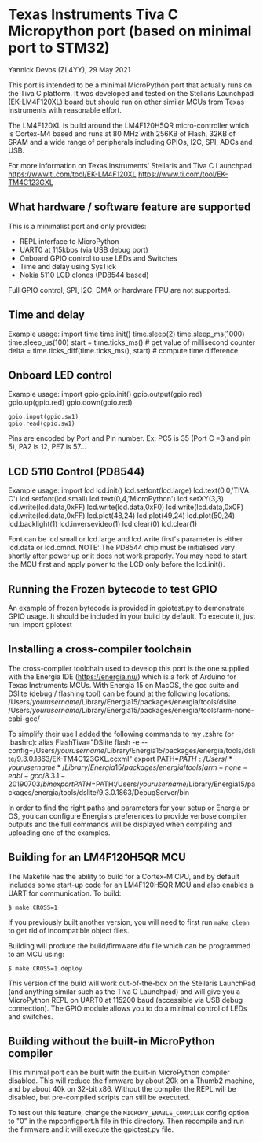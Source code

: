 # Texas Instruments Tiva C Micropython port (based on minimal port to STM32)

Yannick Devos (ZL4YY), 29 May 2021

This port is intended to be a minimal MicroPython port that actually runs on the Tiva C
platform. It was developed and tested on the Stellaris Launchpad (EK-LM4F120XL) board but
should run on other similar MCUs from Texas Instruments with reasonable effort.

The LM4F120XL is build around the LM4F120H5QR micro-controller which is Cortex-M4 based
and runs at 80 MHz with 256KB of Flash, 32KB of SRAM and a wide range of peripherals
including GPIOs, I2C, SPI, ADCs and USB.

For more information on Texas Instruments' Stellaris and Tiva C Launchpad
https://www.ti.com/tool/EK-LM4F120XL
https://www.ti.com/tool/EK-TM4C123GXL


## What hardware / software feature are supported

This is a minimalist port and only provides:
- REPL interface to MicroPython
- UART0 at 115kbps (via USB debug port)
- Onboard GPIO control to use LEDs and Switches
- Time and delay using SysTick
- Nokia 5110 LCD clones (PD8544 based)

Full GPIO control, SPI, I2C, DMA or hardware FPU are not supported.

## Time and delay
Example usage:
	import time
	time.init()
	time.sleep(2)
	time.sleep_ms(1000)
	time.sleep_us(100)
	start = time.ticks_ms() # get value of millisecond counter
	delta = time.ticks_diff(time.ticks_ms(), start) # compute time difference

## Onboard LED control
Example usage:
	import gpio
	gpio.init()
	gpio.output(gpio.red)
	gpio.up(gpio.red)
	gpio.down(gpio.red)

	gpio.input(gpio.sw1)
	gpio.read(gpio.sw1)

Pins are encoded by Port and Pin number. Ex: PC5 is 35 (Port C =3 and pin 5), PA2 is 12, PE7 is 57...

## LCD 5110 Control (PD8544)
Example usage:
	import lcd
	lcd.init()
	lcd.setfont(lcd.large)
	lcd.text(0,0,'TIVA C')
	lcd.setfont(lcd.small)
	lcd.text(0,4,'MicroPython')
	lcd.setXY(3,3)
	lcd.write(lcd.data,0xFF)
	lcd.write(lcd.data,0xF0)
	lcd.write(lcd.data,0x0F)
	lcd.write(lcd.data,0xFF)
	lcd.plot(48,24)
	lcd.plot(49,24)
	lcd.plot(50,24)
	lcd.backlight(1)
	lcd.inversevideo(1)
	lcd.clear(0)
	lcd.clear(1)

Font can be lcd.small or lcd.large and lcd.write first's parameter is either lcd.data or lcd.cmnd.
NOTE: The PD8544 chip must be initialised very shortly after power up or it does not work properly.
You may need to start the MCU first and apply power to the LCD only before the lcd.init().

## Running the Frozen bytecode to test GPIO
An example of frozen bytecode is provided in gpiotest.py to demonstrate GPIO usage. It
should be included in your build by default. To execute it, just run:
	import gpiotest


## Installing a cross-compiler toolchain

The cross-compiler toolchain used to develop this port is the one supplied with the
Energia IDE (https://energia.nu/) which is a fork of Arduino for Texas Instruments MCUs.
With Energia 15 on MacOS, the gcc suite and DSlite (debug / flashing tool) can be found
at the following locations:
	/Users/*yourusername*/Library/Energia15/packages/energia/tools/dslite
	/Users/*yourusername*/Library/Energia15/packages/energia/tools/arm-none-eabi-gcc/

To simplify their use I added the following commands to my .zshrc (or .bashrc): 
	alias FlashTiva="DSlite flash -e --config=/Users/*yourusername*/Library/Energia15/packages/energia/tools/dslite/9.3.0.1863/EK-TM4C123GXL.ccxml"
	export PATH=$PATH:/Users/*yourusername*/Library/Energia15/packages/energia/tools/arm-none-eabi-gcc/8.3.1-20190703/bin
	export PATH=$PATH:/Users/*yourusername*/Library/Energia15/packages/energia/tools/dslite/9.3.0.1863/DebugServer/bin

In order to find the right paths and parameters for your setup or Energia or OS, you can
configure Energia's preferences to provide verbose compiler outputs and the full commands
will be displayed when compiling and uploading one of the examples.


## Building for an LM4F120H5QR MCU

The Makefile has the ability to build for a Cortex-M CPU, and by default
includes some start-up code for an LM4F120H5QR MCU and also enables a UART
for communication.  To build:

    $ make CROSS=1

If you previously built another version, you will need to first run
`make clean` to get rid of incompatible object files.

Building will produce the build/firmware.dfu file which can be programmed
to an MCU using:

    $ make CROSS=1 deploy


This version of the build will work out-of-the-box on the Stellaris LaunchPad (and
anything similar such as the Tiva C Launchpad) and will give you a MicroPython REPL
on UART0 at 115200 baud (accessible via USB debug connection).
The GPIO module allows you to do a minimal control of LEDs and switches.


## Building without the built-in MicroPython compiler

This minimal port can be built with the built-in MicroPython compiler
disabled.  This will reduce the firmware by about 20k on a Thumb2 machine,
and by about 40k on 32-bit x86.  Without the compiler the REPL will be
disabled, but pre-compiled scripts can still be executed.

To test out this feature, change the `MICROPY_ENABLE_COMPILER` config
option to "0" in the mpconfigport.h file in this directory.  Then
recompile and run the firmware and it will execute the gpiotest.py
file.
